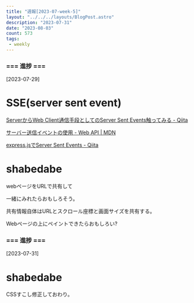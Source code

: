 ```yaml
---
title: "週報[2023-07-week-5]"
layout: "../../../layouts/BlogPost.astro"
description: "2023-07-31"
date: "2023-08-03"
count: 573
tags:
 - weekly
---
```





### === 進捗 ===

[2023-07-29]

# SSE(server sent event)

[ServerからWeb Client通信手段としてのServer Sent Events触ってみる - Qiita](https://qiita.com/Gma_Gama/items/57a7bb347a9bc0165da4)

[サーバー送信イベントの使用 - Web API | MDN](https://developer.mozilla.org/ja/docs/Web/API/Server-sent_events/Using_server-sent_events#%E3%83%96%E3%83%A9%E3%82%A6%E3%82%B6%E3%83%BC%E3%81%AE%E4%BA%92%E6%8F%9B%E6%80%A7)

[express.jsでServer Sent Events - Qiita](https://qiita.com/akameco/items/c54af5af35ef9b500b54)

# shabedabe

webページをURLで共有して

一緒にみれたらおもしろそう。

共有情報自体はURLとスクロール座標と画面サイズを共有する。

Webページの上にペイントできたらおもしろい?


### === 進捗 ===

[2023-07-31]

# shabedabe

CSSすこし修正しておわり。
